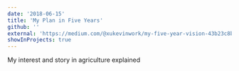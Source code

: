 ```yaml
---
date: '2018-06-15'
title: 'My Plan in Five Years'
github: ''
external: 'https://medium.com/@xukevinwork/my-five-year-vision-43b23c8ba0a2'
showInProjects: true
---
```


My interest and story in agriculture explained
